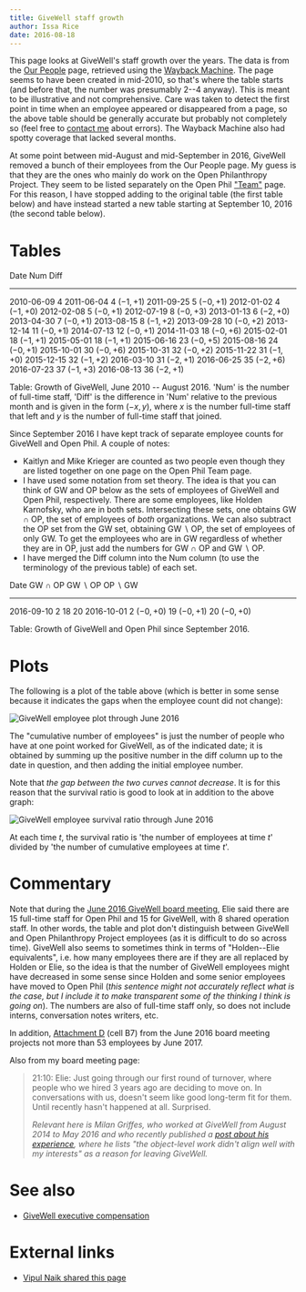 ```yaml
---
title: GiveWell staff growth
author: Issa Rice
date: 2016-08-18
---
```


This page looks at GiveWell's staff growth over the years.
The data is from the [Our People](http://givewell.org/about/people) page, retrieved using the [Wayback Machine](https://archive.org/).
The page seems to have been created in mid-2010, so that's where the table starts (and before that, the number was presumably 2--4 anyway).
This is meant to be illustrative and not comprehensive.
Care was taken to detect the first point in time when an employee appeared or
disappeared from a page, so the above table should be generally accurate but
probably not completely so (feel free to [contact me](contact) about errors).
The Wayback Machine also had spotty coverage that lacked several months.

At some point between mid-August and mid-September in 2016, GiveWell removed a
bunch of their employees from the Our People page.
My guess is that they are the ones who mainly do work on the Open Philanthropy
Project.
They seem to be listed separately on the Open Phil ["Team"][open_phil_team]
page.
For this reason, I have stopped adding to the original table (the first table
below) and have instead started a new table starting at September 10, 2016 (the
second table below).

# Tables

Date           Num          Diff
-----------  -----  ------------
2010-06-09   4
2011-06-04   4      $(-1, +1)$
2011-09-25   5      $(-0, +1)$
2012-01-02   4      $(-1, +0)$
2012-02-08   5      $(-0, +1)$
2012-07-19   8      $(-0, +3)$
2013-01-13   6      $(-2, +0)$
2013-04-30   7      $(-0, +1)$
2013-08-15   8      $(-1, +2)$
2013-09-28   10     $(-0, +2)$
2013-12-14   11     $(-0, +1)$
2014-07-13   12     $(-0, +1)$
2014-11-03   18     $(-0, +6)$
2015-02-01   18     $(-1, +1)$
2015-05-01   18     $(-1, +1)$
2015-06-16   23     $(-0, +5)$
2015-08-16   24     $(-0, +1)$
2015-10-01   30     $(-0, +6)$
2015-10-31   32     $(-0, +2)$
2015-11-22   31     $(-1, +0)$
2015-12-15   32     $(-1, +2)$
2016-03-10   31     $(-2, +1)$
2016-06-25   35     $(-2, +6)$
2016-07-23   37     $(-1, +3)$
2016-08-13   36     $(-2, +1)$

Table: Growth of GiveWell, June 2010 -- August 2016.
'Num' is the number of full-time staff, 'Diff' is the
difference in 'Num' relative to the previous month and is given in the form
$(-x,y)$, where $x$ is the number full-time staff that left and $y$ is the
number of full-time staff that joined.

Since September 2016 I have kept track of separate employee counts for GiveWell
and Open Phil.
A couple of notes:

  * Kaitlyn and Mike Krieger are counted as two people even though they are
    listed together on one page on the Open Phil Team page.
  * I have used some notation from set theory.
    The idea is that you can think of GW and OP below as the sets of employees
    of GiveWell and Open Phil, respectively.
    There are some employees, like Holden Karnofsky, who are in both sets.
    Intersecting these sets, one obtains GW ∩ OP, the set of employees of
    *both* organizations.
    We can also subtract the OP set from the GW set, obtaining GW ∖ OP, the
    set of employees of only GW.
    To get the employees who are in GW regardless of whether they are in OP,
    just add the numbers for GW ∩ OP and GW ∖ OP.
  * I have merged the Diff column into the Num column (to use the terminology
    of the previous table) of each set.

Date               GW ∩ OP         GW ∖ OP        OP ∖ GW
-----------  -------------  --------------  -------------
2016-09-10   2              18              20
2016-10-01   2 $(-0,+0)$    19 $(-0,+1)$    20 $(-0,+0)$

Table: Growth of GiveWell and Open Phil since September 2016.

# Plots

The following is a plot of the table above (which is better in some sense because it indicates the gaps when the employee count did not change):

![GiveWell employee plot through June 2016](givewell-employee.png)

The "cumulative number of employees" is just the number of people who have at one point worked for GiveWell, as of the indicated date; it is obtained by summing up the positive number in the diff column up to the date in question, and then adding the initial employee number.

Note that *the gap between the two curves cannot decrease*.
It is for this reason that the survival ratio is good to look at in addition to the above graph:

![GiveWell employee survival ratio through June 2016](givewell-survival-ratio.png)

At each time $t$, the survival ratio is 'the number of employees at time $t$' divided by 'the number of cumulative employees at time $t$'.

# Commentary

Note that during the [June 2016 GiveWell board meeting](), Elie said
there are 15 full-time staff for Open Phil and 15 for GiveWell, with 8 shared
operation staff. In other words, the table and plot don't distinguish between
GiveWell and Open Philanthropy Project employees (as it is difficult to do so
across time). GiveWell also seems to sometimes think in terms of "Holden--Elie
equivalents", i.e. how many employees there are if they are all replaced by
Holden or Elie, so the idea is that the number of GiveWell employees might have
decreased in some sense since Holden and some senior employees have moved to
Open Phil (*this sentence might not accurately reflect what is the case, but I
include it to make transparent some of the thinking I think is going on*). The
numbers are also of full-time staff only, so does not include interns,
conversation notes writers, etc.

In addition, [Attachment D][attachment_d] (cell B7) from the June 2016 board
meeting projects not more than 53 employees by June 2017.

Also from my board meeting page:

> 21:10: Elie: Just going through our first round of turnover, where people who we
> hired 3 years ago are deciding to move on. In conversations with us, doesn't
> seem like good long-term fit for them. Until recently hasn't happened at all.
> Surprised.
>
> *Relevant here is Milan Griffes, who worked at GiveWell from August 2014 to May
> 2016 and who recently published a [post about his experience][milan], where he
> lists "the object-level work didn't align well with my interests" as a reason
> for leaving GiveWell.*

# See also

- [GiveWell executive compensation]()

# External links

- [Vipul Naik shared this page](https://www.facebook.com/vipulnaik.r/posts/10208791654804628)

[attachment_d]: http://www.givewell.org/files/ClearFund/Meeting_2016_06_14/Attachment_D_Budget_review_and_proposal.xlsx
[milan]: https://80000hours.org/2016/08/reflections-from-a-givewell-employee/ "Milan Griffes. “Should you work at GiveWell? Reflections from a recent employee.” August 15, 2016. 80,000 Hours."
[open_phil_team]: http://www.openphilanthropy.org/about/team "“Team | Open Philanthropy Project”."
